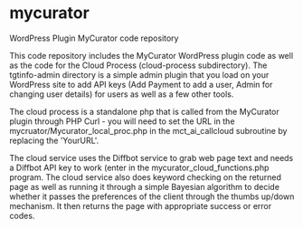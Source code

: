 # mycurator
WordPress Plugin MyCurator code repository

This code repository includes the MyCurator WordPress plugin code as well as the code for the Cloud Process (cloud-process subdirectory).  The tgtinfo-admin directory is a simple admin plugin that you load on your WordPress site to add API keys (Add Payment to add a user, Admin for changing user details) for users as well as a few other tools.  

The cloud process is a standalone php that is called from the MyCurator plugin through PHP Curl - you will need to set the URL in the mycruator/Mycurator_local_proc.php in the mct_ai_callcloud subroutine by replacing the 'YourURL'.  

The cloud service uses the Diffbot service to grab web page text and needs a Diffbot API key to work (enter in the mycurator_cloud_functions.php program.  The cloud service also does keyword checking on the returned page as well as running it through a simple Bayesian algorithm to decide whether it passes the preferences of the client through the thumbs up/down mechanism.  It then returns the page with appropriate success or error codes.

